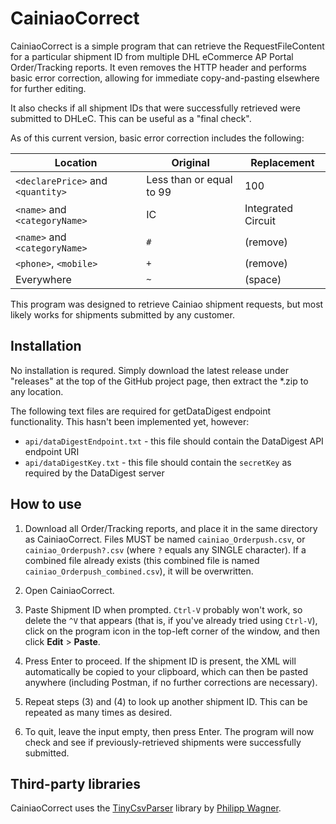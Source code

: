 # CainiaoCorrect #

CainiaoCorrect is a simple program that can retrieve the RequestFileContent for a particular shipment ID from multiple DHL eCommerce AP Portal Order/Tracking reports. It even removes the HTTP header and performs basic error correction, allowing for immediate copy-and-pasting elsewhere for further editing.

It also checks if all shipment IDs that were successfully retrieved were submitted to DHLeC. This can be useful as a "final check". 

As of this current version, basic error correction includes the following:

Location 							| Original 					| Replacement
------------------------------------|---------------------------|---------------
`<declarePrice>` and `<quantity>` 	| Less than or equal to 99 	| 100
`<name>` and `<categoryName>` 		| IC 						| Integrated Circuit
`<name>` and `<categoryName>` 		| `#` 						| (remove)
`<phone>`, `<mobile>`				| `+` 						| (remove)
Everywhere 							| `~` 						| (space)

This program was designed to retrieve Cainiao shipment requests, but most likely works for shipments submitted by any customer.

## Installation ##

No installation is requred. Simply download the latest release under "releases" at the top of the GitHub project page, then extract the *.zip to any location.

The following text files are required for getDataDigest endpoint functionality. This hasn't been implemented yet, however:
 * `api/dataDigestEndpoint.txt` - this file should contain the DataDigest API endpoint URI
 * `api/dataDigestKey.txt` - this file should contain the `secretKey` as required by the DataDigest server

## How to use ##

1. Download all Order/Tracking reports, and place it in the same directory as CainiaoCorrect. Files MUST be named `cainiao_Orderpush.csv`, or `cainiao_Orderpush?.csv` (where `?` equals any SINGLE character). If a combined file already exists (this combined file is named `cainiao_Orderpush_combined.csv`), it will be overwritten.

2. Open CainiaoCorrect.

3. Paste Shipment ID when prompted. `Ctrl-V` probably won't work, so delete the `^V` that appears (that is, if you've already tried using `Ctrl-V`), click on the program icon in the top-left corner of the window, and then click **Edit** > **Paste**.

4. Press Enter to proceed. If the shipment ID is present, the XML will automatically be copied to your clipboard, which can then be pasted anywhere (including Postman, if no further corrections are necessary). 

5. Repeat steps (3) and (4) to look up another shipment ID. This can be repeated as many times as desired.

6. To quit, leave the input empty, then press Enter. The program will now check and see if previously-retrieved shipments were successfully submitted.


## Third-party libraries ##

CainiaoCorrect uses the [TinyCsvParser](https://github.com/bytefish/TinyCsvParser) library by [Philipp Wagner](http://www.bytefish.de).